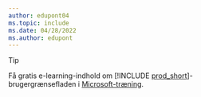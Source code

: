 ```yaml
---
author: edupont04
ms.topic: include
ms.date: 04/28/2022
ms.author: edupont
---
```

> [!TIP]
> Få gratis e-learning-indhold om [!INCLUDE [prod_short](prod_short.md)]-brugergrænsefladen i [Microsoft-træning](/training/dynamics365/business-central?WT.mc_id=dyn365bc_landingpage-docs).
